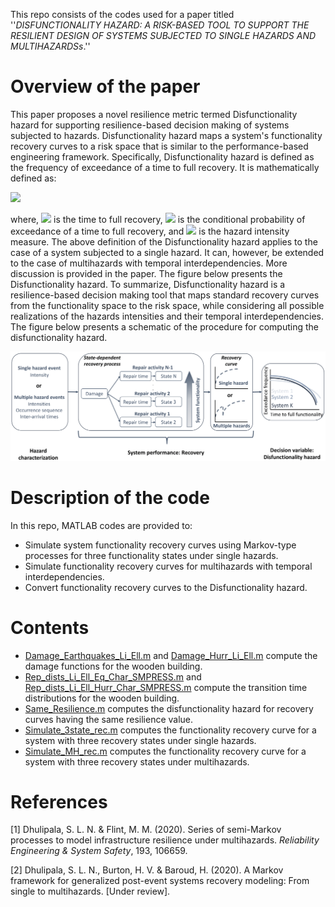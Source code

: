 This repo consists of the codes used for a paper titled ''*DISFUNCTIONALITY HAZARD: A RISK-BASED TOOL TO SUPPORT THE RESILIENT DESIGN OF SYSTEMS SUBJECTED TO SINGLE HAZARDS AND MULTIHAZARDSs*.''

# Overview of the paper

This paper proposes a novel resilience metric termed Disfunctionality hazard for supporting resilience-based decision making of systems subjected to hazards. Disfunctionality hazard maps a system's functionality recovery curves to a risk space that is similar to the performance-based engineering framework. Specifically, Disfunctionality hazard is defined as the frequency of exceedance of a time to full recovery. It is mathematically defined as:

<img src="https://render.githubusercontent.com/render/math?math=\lambda(T^* > t) = \int P(T^* > t|IM) |dIM|">


where, <img src="https://render.githubusercontent.com/render/math?math=T^*"> is the time to full recovery, <img src="https://render.githubusercontent.com/render/math?math=P(.)"> is the conditional probability of exceedance of a time to full recovery, and <img src="https://render.githubusercontent.com/render/math?math=IM"> is the hazard intensity measure. The above definition of the Disfunctionality hazard applies to the case of a system subjected to a single hazard. It can, however, be extended to the case of multihazards with temporal interdependencies. More discussion is provided in the paper. The figure below presents the Disfunctionality hazard. To summarize, Disfunctionality hazard is a resilience-based decision making tool that maps standard recovery curves from the functionality space to the risk space, while considering all possible realizations of the hazards intensities and their temporal interdependencies. The figure below presents a schematic of the procedure for computing the disfunctionality hazard.

![Figure: Schematic of the procedure for computing the disfunctionality hazard](Final.png)

# Description of the code

In this repo, MATLAB codes are provided to:

* Simulate system functionality recovery curves using Markov-type processes for three functionality states under single hazards.
* Simulate functionality recovery curves for multihazards with temporal interdependencies.
* Convert functionality recovery curves to the Disfunctionality hazard.

# Contents

* [Damage_Earthquakes_Li_Ell.m](https://github.com/somu15/Disf_Hazard/blob/devel/Codes/Damage_Earthquakes_Li_Ell.m) and [Damage_Hurr_Li_Ell.m](https://github.com/somu15/Disf_Hazard/blob/devel/Codes/Damage_Hurr_Li_Ell.m) compute the damage functions
for the wooden building.
* [Rep_dists_Li_Ell_Eq_Char_SMPRESS.m](https://github.com/somu15/Disf_Hazard/blob/devel/Codes/Rep_dists_Li_Ell_Eq_Char_SMPRESS.m) and [Rep_dists_Li_Ell_Hurr_Char_SMPRESS.m](https://github.com/somu15/Disf_Hazard/blob/devel/Codes/Rep_dists_Li_Ell_Hurr_Char_SMPRESS.m) compute the transition time
distributions for the wooden building.
* [Same_Resilience.m](https://github.com/somu15/Disf_Hazard/blob/devel/Codes/Same_Resilience.m) computes the disfunctionality hazard for recovery curves having the
same resilience value.
* [Simulate_3state_rec.m](https://github.com/somu15/Disf_Hazard/blob/devel/Codes/Simulate_3state_rec.m) computes the functionality recovery curve for a system
with three recovery states under single hazards.
* [Simulate_MH_rec.m](https://github.com/somu15/Disf_Hazard/blob/devel/Codes/Simulate_MH_rec.m) computes the functionality recovery curve for a system
with three recovery states under multihazards.

# References
 [1] Dhulipala, S. L. N. & Flint, M. M. (2020). Series of semi-Markov processes to model infrastructure resilience under multihazards. *Reliability Engineering & System Safety*, 193, 106659.

 [2] Dhulipala, S. L. N., Burton, H. V. & Baroud, H. (2020). A Markov framework for generalized post-event systems recovery modeling: From single to multihazards. [Under review].
